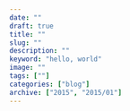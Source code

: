 ```yaml
---
date: ""
draft: true
title: ""
slug: ""
description: ""
keyword: "hello, world"
image: ""
tags: [""]
categories: ["blog"]
archive: ["2015", "2015/01"]
---
```

